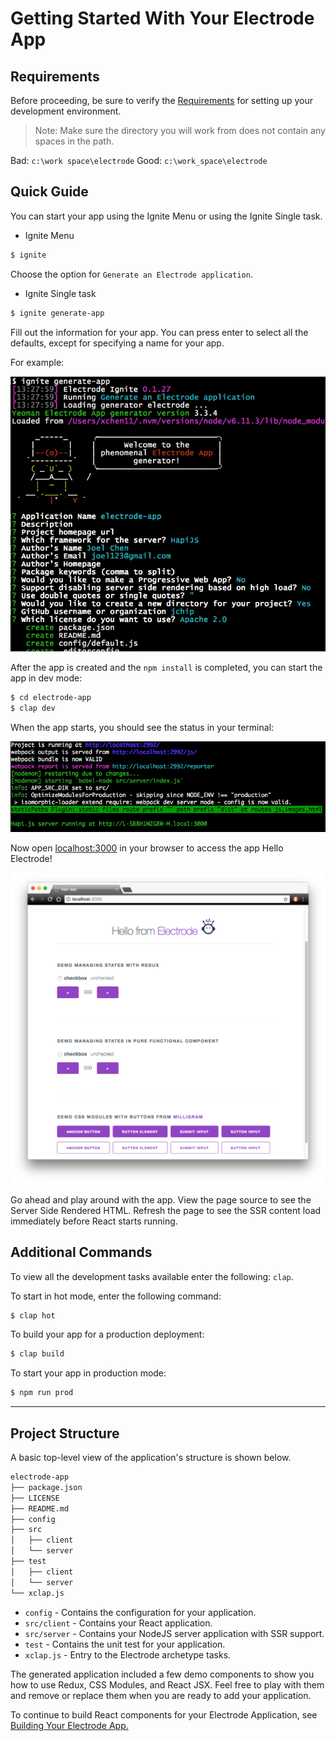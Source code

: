 # Getting Started With Your Electrode App

## Requirements

Before proceeding, be sure to verify the [Requirements](../../overview/requirements.md) for setting up your development environment.

> Note: Make sure the directory you will work from does not contain any spaces in the path.

Bad: `c:\work space\electrode`
Good: `c:\work_space\electrode`

## Quick Guide

You can start your app using the Ignite Menu or using the Ignite Single task.

- Ignite Menu

```bash
$ ignite
```

Choose the option for `Generate an Electrode application`.

- Ignite Single task

```bash
$ ignite generate-app
```

Fill out the information for your app. You can press enter to select all the defaults, except for specifying a name for your app.

For example:

![](../../images/generator-app-quick-start.png)

After the app is created and the `npm install` is completed, you can start the app in dev mode:

```bash
$ cd electrode-app
$ clap dev
```

When the app starts, you should see the status in your terminal:

![Hello Electrode](../../images/dev-started.png)

Now open [localhost:3000](http://localhost:3000/) in your browser to access the app Hello Electrode!

![Hello Electrode](../../images/hello-electrode.png)

Go ahead and play around with the app. View the page source to see the Server Side Rendered HTML. Refresh the page to see the SSR content load immediately before React starts running.

## Additional Commands

To view all the development tasks available enter the following:
`clap`.

To start in hot mode, enter the following command:

```bash
$ clap hot
```

To build your app for a production deployment:

```bash
$ clap build
```

To start your app in production mode:

```bash
$ npm run prod
```

---

## Project Structure

A basic top-level view of the application's structure is shown below.

```markdown
electrode-app
├── package.json
├── LICENSE
├── README.md
├── config
├── src
│   ├── client
│   └── server
├── test
│   ├── client
│   └── server
└── xclap.js
```

- `config` - Contains the configuration for your application.
- `src/client` - Contains your React application.
- `src/server` - Contains your NodeJS server application with SSR support.
- `test` - Contains the unit test for your application.
- `xclap.js` - Entry to the Electrode archetype tasks.

The generated application included a few demo components to show you how to use Redux, CSS Modules, and React JSX. Feel free to play with them and remove or replace them when you are ready to add your application.

To continue to build React components for your Electrode Application, see [Building Your Electrode App.](../further-develop-app/build-app.md)
